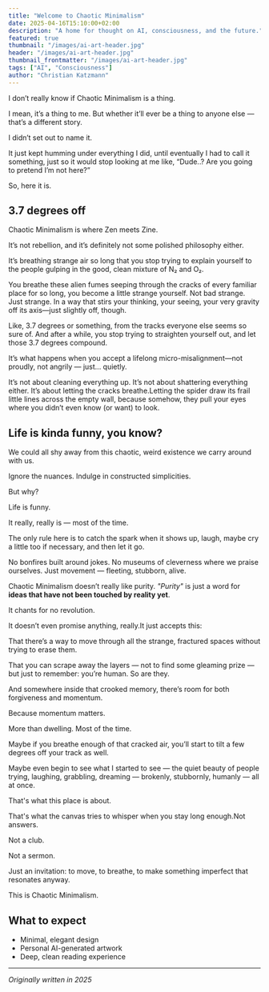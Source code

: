 ```yaml
---
title: "Welcome to Chaotic Minimalism"
date: 2025-04-16T15:10:00+02:00
description: "A home for thought on AI, consciousness, and the future."
featured: true
thumbnail: "/images/ai-art-header.jpg"
header: "/images/ai-art-header.jpg"
thumbnail_frontmatter: "/images/ai-art-header.jpg"
tags: ["AI", "Consciousness"]
author: "Christian Katzmann"
---
```


I don’t really know if Chaotic Minimalism is a thing.

I mean, it’s a thing to me. But whether it’ll ever be a thing to anyone else — that’s a different story.

I didn’t set out to name it. 

It just kept humming under everything I did, until eventually I had to call it something, just so it would stop looking at me like, “Dude..? Are you going to pretend I’m not here?”

So, here it is.

## 3.7 degrees off

Chaotic Minimalism is where Zen meets Zine. 

It’s not rebellion, and it’s definitely not some polished philosophy either. 

It’s breathing strange air so long that you stop trying to explain yourself to the people gulping in the good, clean mixture of N₂ and O₂.

You breathe these alien fumes seeping through the cracks of every familiar place for so long, you become a little strange yourself. Not bad strange. Just strange. In a way that stirs your thinking, your seeing, your very gravity off its axis—just slightly off, though. 

Like, 3.7 degrees or something, from the tracks everyone else seems so sure of. And after a while, you stop trying to straighten yourself out, and let those 3.7 degrees compound.

It’s what happens when you accept a lifelong micro-misalignment—not proudly, not angrily — just... quietly.

It’s not about cleaning everything up. It’s not about shattering everything either. It’s about letting the cracks breathe.Letting the spider draw its frail little lines across the empty wall, because somehow, they pull your eyes where you didn’t even know (or want) to look.

## Life is kinda funny, you know?

We could all shy away from this chaotic, weird existence we carry around with us. 

Ignore the nuances. Indulge in constructed simplicities.

But why?

Life is funny. 

It really, really is — most of the time.

The only rule here is to catch the spark when it shows up, laugh, maybe cry a little too if necessary, and then let it go.

No bonfires built around jokes. No museums of cleverness where we praise ourselves. Just movement — fleeting, stubborn, alive.

Chaotic Minimalism doesn’t really like purity. *"Purity"* is just a word for **ideas that have not been touched by reality yet**.

It chants for no revolution.

It doesn’t even promise anything, really.It just accepts this:

That there’s a way to move through all the strange, fractured spaces without trying to erase them.

That you can scrape away the layers — not to find some gleaming prize — but just to remember: you’re human. So are they.

And somewhere inside that crooked memory, there’s room for both forgiveness and momentum.

Because momentum matters.

More than dwelling. Most of the time.

Maybe if you breathe enough of that cracked air, you’ll start to tilt a few degrees off your track as well. 

Maybe even begin to see what I started to see — the quiet beauty of people trying, laughing, grabbling, dreaming — brokenly, stubbornly, humanly — all at once.

That's what this place is about.

That's what the canvas tries to whisper when you stay long enough.Not answers.

Not a club.

Not a sermon.

Just an invitation: to move, to breathe, to make something imperfect that resonates anyway.

This is Chaotic Minimalism.


## What to expect
- Minimal, elegant design
- Personal AI-generated artwork
- Deep, clean reading experience

---

*Originally written in 2025*
